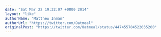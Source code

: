 ```yaml
---
date: "Sat Mar 22 19:32:07 +0000 2014"
layout: "like"
authorName: "Matthew Inman"
authorUrl: "https://twitter.com/Oatmeal"
originalPost: "https://twitter.com/Oatmeal/status/447455704522035200"
---
```

